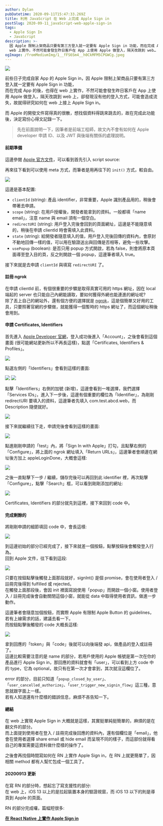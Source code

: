 ```yaml
---
author: Dylan
pubDatetime: 2020-09-11T15:47:33.269Z
title: 利用 JavaScript 在 Web 上完成 Apple Sign in
postSlug: 2020-09-11_javaScript-web-apple-sign-in
tags:
  - Apple Sign In
  - JavaScript
description: >-
  因 Apple 限制上架商品只要有第三方登入就一定要有 Apple Sign in 功能，而在完成 App 的 Apple Sign in 後，也得在
  web 上實作，不然可能會發生昨日客戶在 App 上使用 Apple 做登入，隔天改跳到 web…
ogImage: /fromMediumImg/1__fFS6Sm4__h0CkMFM5CPGWCg.jpeg
---
```


![](/fromMediumImg/1__fFS6Sm4__h0CkMFM5CPGWCg.jpeg)

前些日子完成自家 App 的 Apple Sign in，因 Apple 限制上架商品只要有第三方登入就一定要有 Apple Sign in 功能，  
而在完成 App 的後，也得在 web 上實作，不然可能會發生昨日客戶在 App 上使用 Apple 做登入，隔天改跳到 web 上，卻發現沒有他的登入方式，可能會造成流失，故就得研究如何在 web 上接上 Apple Sign in。

而 Apple 的開發文件寫得真的很散，想找個資料得跳來跳去的，故在完成此功能後，決定寫份心得文記錄一下。

> 先在前面說明一下，因筆者是前端工程師，故文內不會有如何在 Apple developer 申請 ID、以及 JWT 與後端有關係的處理說明。

#### 前期準備

這邊參閱 [Apple 官方文件](https://developer.apple.com/documentation/sign_in_with_apple/sign_in_with_apple_js/configuring_your_webpage_for_sign_in_with_apple)，可以看到首先引入 script source:

<script type="text/javascript" src="https://appleid.cdn-apple.com/appleauth/static/jsapi/appleid/1/en_US/appleid.auth.js"></script>

再來往下看到可以使用 meta 方式，而筆者是用再往下的 `init()` 方式，較自由。

![](/fromMediumImg/1__d2lfimd__5ZlN8wYpX4zazg.png)

這邊是基本配置:

- `clientId` (string): 產品 identifier，非常重要，Apple 識別產品用的，稍後會帶著去申請。
- `scope` (string): 在用戶授權後，開發者能拿到的資料。一般都填「name email」，注意 name 與 email 須有一個空白。
- `redirectURI` (string): 用戶登入完後會回到的頁面網址，這邊是不能隨意填的，稍後在申請 clientId 時會需填入此資料。
- `state` (string): 給開發者隨意填入的值，用戶登入完後回傳的資料內，會原封不動地回傳一樣的值，可以用在驗證送出與回傳是否相等，避免一些攻擊。
- `usePopup` (boolean): 是否只用 popup 方式開啟，若為 false，則會將原本頁面導至登入目的頁，反之則開啟一個 popup，這邊筆者填入 true。

接下來就是去申請 `clientId` 與填寫 `redirectURI` 了。

#### 註冊 ngrok

在申請 clientId 前，有個很重要的步驟是取得真實可用的 https 網址，因在 local 端起的 server 也只能自己內網能讀取，要如何獲得外網也能連進的網址呢?  
除了丟上自己的網站外，還有個方便的選擇就是 [ngrok](https://ngrok.com/)，這是個簡單又好用的工具，只要照著官網的步驟做，就能獲得一個暫時的 https 網址了，而這個網址稍後會用到。

#### 申請 Certificates, Identifiers

首先進入 [Apple Developer 官網](https://developer.apple.com/)，登入成功後進入「Account」，之後會看到這個畫面 (很可能網站更新所以不再長這樣)，點選「Certificates, Identifiers & Profiles」。

![](/fromMediumImg/1__woaTrD6qtxZMcJEgCAVR9w.png)

點選左側的「Identifiers」會看到這樣的畫面:

![](/fromMediumImg/1__WEI5fOYGlhuC__pubEM4QHg.png)
![](/fromMediumImg/1__u6YDlVIFFTa8E8SVvUc9rA.png)

點擊「Identifiers」右側的加號 (新增)，這邊會看到一堆選擇，我們選擇「Services IDs」，進入下一步後，這邊有個重要的欄位為「Identifier」，為剛剛 redirectURI 要填入的資料，這邊筆者先填入 com.test.abcd.web，而 Description 隨便就好。

![](/fromMediumImg/1__u6YDlVIFFTa8E8SVvUc9rA.png)

接下來就繼續往下走，申請完後會看到這樣的畫面:

![](/fromMediumImg/1__AUNKZzh9cKJxtECYpEST7Q.png)

點進剛剛申請的「test」內，將「Sign In with Apple」打勾，且點擊右側的「Configure」，將上面的 ngrok 網址填入「Return URLs」，這邊筆者會順邊在網址後方加上 appleLoginDone，大概會這樣:

![](/fromMediumImg/1__dCIlazvWTmOYPLyWyfI36w.png)

之後一直點擊下一步 / 繼續，儲存完後可以再回到此 identifier 裡，再次點擊「Configure」，點擊「Search」框，可以看到剛剛添加的網址:

![](/fromMediumImg/1__gHBEjmVc9wXyl__AisN7E6w.png)

Certificates, Identifiers 的部分就先到這裡，接下來回到 code 中。

#### 完成剩餘的

將剛剛申請的細節填回 code 中，會長這樣:

![](/fromMediumImg/1__rd2Hh5WkSGMpww62te__8rg.png)

到這邊初始的部分已經完成了，接下來就差一個按鈕，點擊按鈕後會觸發登入行為。  
回到 Apple 文件，往下看到這段:

![](/fromMediumImg/1__dHoXg1CMzxfXEwNYvUGgLw.png)

只要在按鈕點擊後觸發上面那段就好，signInt() 是個 promise，會在使用者登入 / 註冊完後得到 fulfilled 或 rejected。  
在觸發上面那段後，會因 init 裡面寫說使用「popup」而開啟一個小窗。使用者登入 / 註冊完成後會自動關閉這個小窗，就能從 data 中取得使用者資訊，做進一步動作。

這邊筆者會隨意加個按鈕，而實際 Apple 有限制 Apple Button 的 guidelines，若有上線需求的話，建議去看一下。  
而按鈕點擊後觸發的 code 大概長這樣:

![](/fromMediumImg/1__uTsS__Ih04Wc0Vn3C__4wnUQ.png)

拿到回應的「token」與「code」後就可以向後端發 api，做產品的登入或註冊了。  
這邊比較需要注意的是 name 的部分，若用戶使用的 Apple 帳號是第一次在你的產品進行 Apple Sign in，那回應的資料就會有「user」，可以看到上方 code 中的 type，它為 optional，故只有在第一次才會拿到，其次就沒這欄位了。

error 的部分，目前只知道「`popup_closed_by_user`」、「`user_cancelled_authorize`」、「`user_trigger_new_signin_flow`」這三種，意思就跟字面上一樣。  
若有人知道還有什麼樣的錯誤信息，麻煩不吝告知一下。

#### 總結

在 web 上實現 Apple Sign in 大概就是這樣，其實挺單純挺簡單的，麻煩的是在翻文件的部分。  
而上面提到使用者在登入 / 註冊完成後回應的資料內，還有個欄位是「email」，他會在使用者選擇 share email 或 hide email 而呈現不同的樣子，而這部份就得看自己的專案需要這資料做什麼樣的操作了。

之後會再找個時間寫如何在 RN 上實作 Apple Sign in，在 RN 上就更簡單了，因相關 method 都有人幫忙包成一個工具了。

#### 20200913 更新

在寫 RN 的部分時，想起忘了寫支援性的部分:  
在 web 上，iOS 13 以上的是拉起裝置本身的驗證視窗，而 iOS 13 以下的則是導頁到 Apple 的頁面。

RN 的部分完成囉，篇幅短很多:

[**在 React Native 上實作 Apple Sign in**](/posts/2020-09-13_react-native-apple-sign-in)
